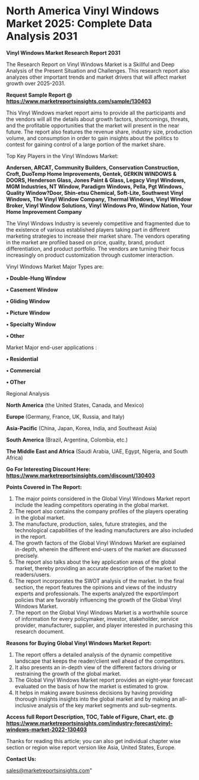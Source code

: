 # North America Vinyl Windows Market 2025: Complete Data Analysis 2031

<strong>Vinyl Windows Market Research Report 2031</strong>

The Research Report on Vinyl Windows Market is a Skillful and Deep Analysis of the Present Situation and Challenges. This research report also analyzes other important trends and market drivers that will affect market growth over 2025-2031.

<strong>Request Sample Report @ <a href=https://www.marketreportsinsights.com/sample/130403>https://www.marketreportsinsights.com/sample/130403</a></strong>

This Vinyl Windows market report aims to provide all the participants and the vendors will all the details about growth factors, shortcomings, threats, and the profitable opportunities that the market will present in the near future. The report also features the revenue share, industry size, production volume, and consumption in order to gain insights about the politics to contest for gaining control of a large portion of the market share.

Top Key Players in the Vinyl Windows Market:

<strong>Andersen, ARCAT, Community Builders, Conservation Construction, Croft, DuoTemp Home Improvements, Gentek, GERKIN WINDOWS & DOORS, Henderson Glass, Jones Paint & Glass, Legacy Vinyl Windows, MGM Industries, NT Window, Paradigm Windows, Pella, Pgt Windows, Quality Window?Door, Shin-etsu Chemical, Soft-Lite, Southwest Vinyl Windows, The Vinyl Window Company, Thermal Windows, Vinyl Window Broker, Vinyl Window Solutions, Vinyl Windows Pro, Window Nation, Your Home Improvement Company</strong>

The Vinyl Windows Industry is severely competitive and fragmented due to the existence of various established players taking part in different marketing strategies to increase their market share. The vendors operating in the market are profiled based on price, quality, brand, product differentiation, and product portfolio. The vendors are turning their focus increasingly on product customization through customer interaction.

Vinyl Windows Market Major Types are:

<strong>• Double-Hung Window

• Casement Window

• Gliding Window

• Picture Window

• Specialty Window

• Other</strong>

Market Major end-user applications :

<strong>• Residential

• Commercial

• OTher</strong>

Regional Analysis

</u><strong><b>North America</b></strong> (the United States, Canada, and Mexico)

<strong><b>Europe </b></strong>(Germany, France, UK, Russia, and Italy)

<strong><b>Asia-Pacific</b></strong> (China, Japan, Korea, India, and Southeast Asia)

<strong><b>South America</b></strong> (Brazil, Argentina, Colombia, etc.)

<strong><b>The Middle East and Africa</b></strong> (Saudi Arabia, UAE, Egypt, Nigeria, and South Africa)

<strong>Go For Interesting Discount Here: <a href=https://www.marketreportsinsights.com/discount/130403>https://www.marketreportsinsights.com/discount/130403</a></strong>

<strong>Points Covered in The Report:</strong>
<ol>
  <li>The major points considered in the Global Vinyl Windows Market report include the leading competitors operating in the global market.</li>
  <li>The report also contains the company profiles of the players operating in the global market.</li>
  <li>The manufacture, production, sales, future strategies, and the technological capabilities of the leading manufacturers are also included in the report.</li>
  <li>The growth factors of the Global Vinyl Windows Market are explained in-depth, wherein the different end-users of the market are discussed precisely.</li>
  <li>The report also talks about the key application areas of the global market, thereby providing an accurate description of the market to the readers/users.</li>
  <li>The report incorporates the SWOT analysis of the market. In the final section, the report features the opinions and views of the industry experts and professionals. The experts analyzed the export/import policies that are favorably influencing the growth of the Global Vinyl Windows Market.</li>
  <li>The report on the Global Vinyl Windows Market is a worthwhile source of information for every policymaker, investor, stakeholder, service provider, manufacturer, supplier, and player interested in purchasing this research document.</li>
</ol>
<strong>Reasons for Buying Global Vinyl Windows Market Report:</strong>

<ol>
  <li>The report offers a detailed analysis of the dynamic competitive landscape that keeps the reader/client well ahead of the competitors.</li>
  <li>It also presents an in-depth view of the different factors driving or restraining the growth of the global market.</li>
  <li>The Global Vinyl Windows Market report provides an eight-year forecast evaluated on the basis of how the market is estimated to grow.</li>
  <li>It helps in making aware business decisions by having providing thorough insights insights into the global market and by making an all-inclusive analysis of the key market segments and sub-segments.</li>
</ol>
<strong>Access full Report Description, TOC, Table of Figure, Chart, etc. @ <a href=https://www.marketreportsinsights.com/industry-forecast/vinyl-windows-market-2022-130403>https://www.marketreportsinsights.com/industry-forecast/vinyl-windows-market-2022-130403</a></strong>


Thanks for reading this article; you can also get individual chapter wise section or region wise report version like Asia, United States, Europe.

<strong>Contact Us:</strong>

sales@marketreportsinsights.com"
